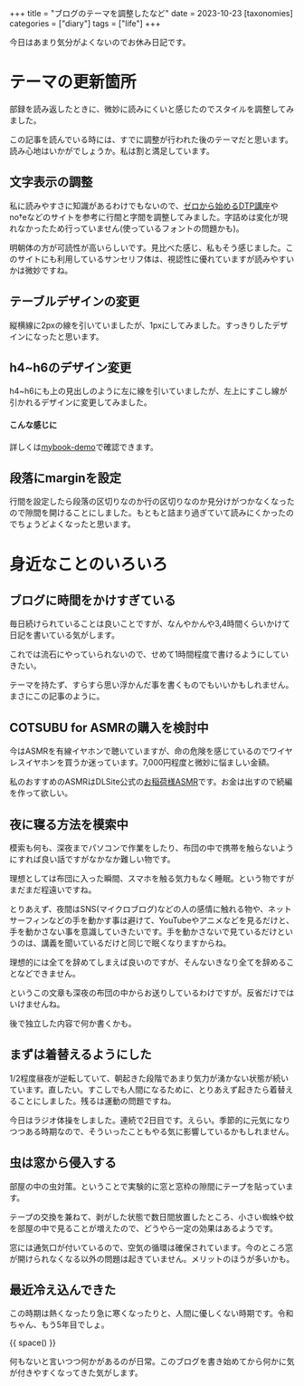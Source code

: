 +++
title = "ブログのテーマを調整したなど"
date = 2023-10-23
[taxonomies]
categories = ["diary"]
tags = ["life"]
+++

今日はあまり気分がよくないのでお休み日記です。

# テーマの更新箇所
部録を読み返したときに、微妙に読みにくいと感じたのでスタイルを調整してみました。

この記事を読んでいる時には、すでに調整が行われた後のテーマだと思います。読み心地はいかがでしょうか。私は割と満足しています。

## 文字表示の調整
私に読みやすさに知識があるわけでもないので、[ゼロから始めるDTP講座](https://www.brother.co.jp/product/printer/home/magazine/kiji58/index.aspx)やno†eなどのサイトを参考に行間と字間を調整してみました。字詰めは変化が現れなかったため行っていません(使っているフォントの問題かも)。

明朝体の方が可読性が高いらしいです。見比べた感じ、私もそう感じました。このサイトにも利用しているサンセリフ体は、視認性に優れていますが読みやすいかは微妙ですね。

## テーブルデザインの変更
縦横線に2pxの線を引いていましたが、1pxにしてみました。すっきりしたデザインになったと思います。

## h4~h6のデザイン変更
h4~h6にも上の見出しのように左に線を引いていましたが、左上にすこし線が引かれるデザインに変更してみました。

#### こんな感じに

詳しくは[mybook-demo](https://mybook-demo.pages.dev/posts/mybook-elments/)で確認できます。

## 段落にmarginを設定
行間を設定したら段落の区切りなのか行の区切りなのか見分けがつかなくなったので隙間を開けることにしました。もともと詰まり過ぎていて読みにくかったのでちょうどよくなったと思います。

# 身近なことのいろいろ

## ブログに時間をかけすぎている
毎日続けられていることは良いことですが、なんやかんや3,4時間くらいかけて日記を書いている気がします。

これでは流石にやっていられないので、せめて1時間程度で書けるようにしていきたい。

テーマを持たず、すらすら思い浮かんだ事を書くものでもいいかもしれません。まさにこの記事のように。

## COTSUBU for ASMRの購入を検討中
今はASMRを有線イヤホンで聴いていますが、命の危険を感じているのでワイヤレスイヤホンを買うか迷っています。7,000円程度と微妙に悩ましい金額。

私のおすすめのASMRはDLSite公式の[お稲荷様ASMR](https://mk.vg/?jvvruB5C4H4HByyyB4GBfnukvgB4GBeqoB4HBjqogB4HByqtmB4H5F4HBrtqfwevB7HBkfB4HBTL566662B4GBjvon)です。お金は出すので続編を作って欲しい。

## 夜に寝る方法を模索中
模索も何も、深夜までパソコンで作業をしたり、布団の中で携帯を触らないようにすれば良い話ですがなかなか難しい物です。

理想としては布団に入った瞬間、スマホを触る気力もなく睡眠。という物ですがまだまだ程遠いですね。

とりあえず、夜間はSNS(マイクロブログ)などの人の感情に触れる物や、ネットサーフィンなどの手を動かす事は避けて、YouTubeやアニメなどを見るだけと、手を動かさない事を意識していきたいです。手を動かさないで見ているだけというのは、講義を聞いているだけと同じで眠くなりますからね。

理想的には全てを辞めてしまえば良いのですが、そんないきなり全てを辞めることなどできません。

というこの文章も深夜の布団の中からお送りしているわけですが。反省だけではいけませんね。

後で独立した内容で何か書くかも。

## まずは着替えるようにした
1/2程度昼夜が逆転していて、朝起きた段階であまり気力が湧かない状態が続いています。直したい。すこしでも人間になるために、とりあえず起きたら着替えることにしました。残るは運動の問題ですね。

今日はラジオ体操をしました。連続で2日目です。えらい。季節的に元気になりつつある時期なので、そういったこともやる気に影響しているかもしれません。

## 虫は窓から侵入する
部屋の中の虫対策。ということで実験的に窓と窓枠の隙間にテープを貼っています。

テープの交換を兼ねて、剥がした状態で数日間放置したところ、小さい蜘蛛や蚊を部屋の中で見ることが増えたので、どうやら一定の効果はあるようです。

窓には通気口が付いているので、空気の循環は確保されています。今のところ窓が開けられなくなる以外の問題は起きていません。メリットのほうが多いかも。

## 最近冷え込んできた
この時期は熱くなったり急に寒くなったりと、人間に優しくない時期です。令和ちゃん、もう5年目でしょ。

{{ space() }}

何もないと言いつつ何かがあるのが日常。このブログを書き始めてから何かに気が付きやすくなってきた気がします。